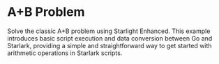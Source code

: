 # A+B Problem

Solve the classic A+B problem using Starlight Enhanced. This example introduces basic script execution and data conversion between Go and Starlark, providing a simple and straightforward way to get started with arithmetic operations in Starlark scripts.
